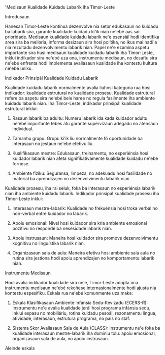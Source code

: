'Medisaun Kualidade Kuidadu Labarik iha Timor-Leste

Introdusaun

Hanesan Timor-Leste kontinua dezenvolve nia setor edukasaun no kuidadu ba labarik sira, garante kualidade kuidadu ki'ik nian ne'ebé aas sai prioridade. Medisaun kualidade kuidadu labarik ne'e esensiál hodi identifika area sira ba melloria, informa desizaun sira hosi polítika, no ikus mai hadi'a nia rezultadu dezenvolvimentu labarik nian. Papel ne'e ezamina aspetu importante sira husi medisaun kualidade kuidadu labarik iha Timor-Leste, inklui indikador sira ne'ebé uza ona, instrumentu medisaun, no desafiu sira ne'ebé enfrenta hodi implementa avaliasaun kualidade iha kontestu kultura ne'ebé úniku.

Indikador Prinsipál Kualidade Kuidadu Labarik

Kualidade kuidadu labarik normalmente avalia liuhosi kategoria rua hosi indikador: kualidade estrutural no kualidade prosesu. Kualidade estrutural refere ba aspetu sira ne'ebé bele haree no regula fasilmente iha ambiente kuidadu labarik nian. Iha Timor-Leste, indikador prinsipál kualidade estrutural inklui:

1. Rasaun labarik ba adultu: Numeru labarik ida kada kuidador adultu ne'ebé importante tebes atu garante supervizaun adegadu no atensaun individual.

2. Tamanhu grupu: Grupu ki'ik liu normalmente fó oportunidade ba interasaun no jestaun ne'ebé efetivu liu.

3. Kualifikasaun mestre: Edukasaun, treinamentu, no esperiénsia hosi kuidador labarik nian afeta signifikativamente kualidade kuidadu ne'ebé fornese.

4. Ambiente fíziku: Seguransa, limpeza, no adekuadu hosi fasilidade no material ba aprendizajen no dezenvolvimentu labarik nian.

Kualidade prosesu, iha rai seluk, foka ba interasaun no esperiénsia labarik nian iha ambiente kuidadu labarik. Indikador prinsipál kualidade prosesu iha Timor-Leste inklui:

1. Interasaun mestre-labarik: Kualidade no frekuénsia hosi troka verbal no non-verbal entre kuidador no labarik.

2. Apoiu emosional: Nivel hosi kuidador sira kria ambiente emosional pozitivu no responde ba nesesidade labarik nian.

3. Apoiu instrusaun: Maneira hosi kuidador sira promove dezenvolvimentu kognitivu no linguístika labarik nian.

4. Organizasaun sala de aula: Maneira efetivu hosi ambiente sala aula no rutina sira jestiona hodi apoiu aprendizajen no komportamentu labarik nian.

Instrumentu Medisaun

Hodi avalia indikador kualidade sira ne'e, Timor-Leste adapta ona instrumentu medisaun ne'ebé rekoñese internasionalmente hodi ajusta nia kontestu espesífiku. Eskala rua ne'ebé komunmente uza maka:

1. Eskala Klasifikasaun Ambiente Infánsia Sedu-Revizadu (ECERS-R): Instrumentu ne'e avalia kualidade jerál hosi programa infánsia sedu, inklui espasu no mobiliáriu, rotina kuidadu pesoál, rezonamentu lingua, atividade, interasaun, estrutura programa, no pais no staf.

2. Sistema Skor Avaliasaun Sala de Aula (CLASS): Instrumentu ne'e foka ba kualidade interasaun mestre-labarik iha dominiu tolu: apoiu emosional, organizasaun sala de aula, no apoiu instrusaun.

Aleinde eskala